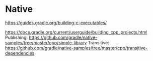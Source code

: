 # Native

https://guides.gradle.org/building-c-executables/

https://docs.gradle.org/current/userguide/building_cpp_projects.html
Publishing: https://github.com/gradle/native-samples/tree/master/cpp/simple-library
Transitive: https://github.com/gradle/native-samples/tree/master/cpp/transitive-dependencies
